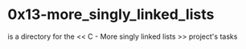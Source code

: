 # 0x13-more_singly_linked_lists
is a directory for the << C - More singly linked lists >> project's tasks
